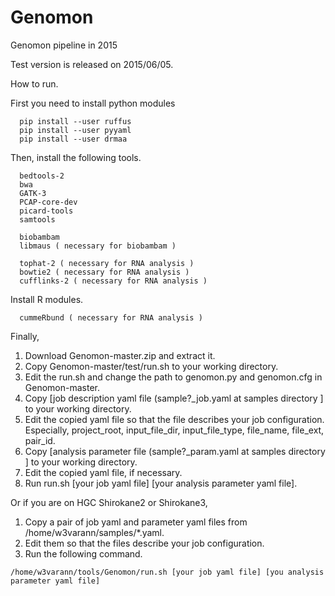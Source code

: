 # Genomon
Genomon pipeline in 2015

Test version is released on 2015/06/05.


How to run.

First you need to install python modules
```
  pip install --user ruffus
  pip install --user pyyaml
  pip install --user drmaa
```
Then, install the following tools.
```
  bedtools-2
  bwa
  GATK-3
  PCAP-core-dev
  picard-tools
  samtools

  biobambam
  libmaus ( necessary for biobambam )

  tophat-2 ( necessary for RNA analysis )
  bowtie2 ( necessary for RNA analysis )
  cufflinks-2 ( necessary for RNA analysis )

```
Install R modules.
```
  cummeRbund ( necessary for RNA analysis )
```
Finally,

1. Download Genomon-master.zip and extract it.
2. Copy Genomon-master/test/run.sh to your working directory.
3. Edit the run.sh and change the path to genomon.py and genomon.cfg in Genomon-master.
4. Copy [job description yaml file (sample?_job.yaml at samples directory ] to your working directory.
5. Edit the copied yaml file so that the file describes your job configuration. Especially, project_root, input_file_dir, input_file_type, file_name, file_ext, pair_id.
6. Copy [analysis parameter file (sample?_param.yaml at samples directory ] to your working directory.
7. Edit the copied yaml file, if necessary.
8. Run run.sh [your job yaml file] [your analysis parameter yaml file].


Or if you are on HGC Shirokane2 or Shirokane3, 

1. Copy a pair of job yaml and parameter yaml files from /home/w3varann/samples/*.yaml.
2. Edit them so that the files describe your job configuration.
3. Run the following command.
```
/home/w3varann/tools/Genomon/run.sh [your job yaml file] [you analysis parameter yaml file]
```
